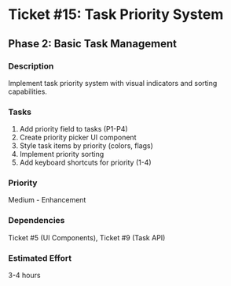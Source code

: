 # Ticket #15: Task Priority System

## Phase 2: Basic Task Management

### Description

Implement task priority system with visual indicators and sorting capabilities.

### Tasks

1. Add priority field to tasks (P1-P4)
2. Create priority picker UI component
3. Style task items by priority (colors, flags)
4. Implement priority sorting
5. Add keyboard shortcuts for priority (1-4)

### Priority

Medium - Enhancement

### Dependencies

Ticket #5 (UI Components), Ticket #9 (Task API)

### Estimated Effort

3-4 hours

